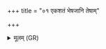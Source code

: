 +++
title = "०१ एकशतं भेषजानि तेषाम्"

+++
<details><summary>मूलम् (GR)</summary>

एकशतं भेषजानि  
तेषां मातास्य् ओषधे ।  
समुद्रम् अव गच्छसि  
पृथिव्याम् अधि निष्ठिता ॥
</details>